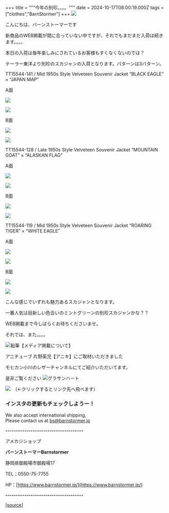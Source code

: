 +++
title = """今年の別珍。。。。"""
date = 2024-10-17T08:00:19.000Z
tags = ["clothes","BarnStormer"]
+++
[![](https://stat.ameba.jp/user_images/20231023/16/barnstormer-go/b2/03/p/o0420015015354743273.png)](https://ameblo.jp/barnstormer-go/entry-12825670498.html)

こんにちは、バーンストーマーです

新商品のWEB掲載が間に合っていない中ですが、それでもまだまだ入荷は続きます。。。。

本日の入荷は毎年楽しみにされているお客様もすくなくないのでは？

テーラー東洋より別珍のスカジャンの入荷となります。パターンは3パターン。

TT15544-141 / Mid 1950s Style Velveteen Souvenir Jacket “BLACK EAGLE” × “JAPAN MAP”

A面

[![](https://stat.ameba.jp/user_images/20241017/16/barnstormer-go/ee/de/j/o1200140015499008397.jpg)](https://stat.ameba.jp/user_images/20241017/16/barnstormer-go/ee/de/j/o1200140015499008397.jpg)

[![](https://stat.ameba.jp/user_images/20241017/16/barnstormer-go/af/77/j/o1200140015499008400.jpg)](https://stat.ameba.jp/user_images/20241017/16/barnstormer-go/af/77/j/o1200140015499008400.jpg)

B面

[![](https://stat.ameba.jp/user_images/20241017/16/barnstormer-go/a0/b9/j/o1200140015499008404.jpg)](https://stat.ameba.jp/user_images/20241017/16/barnstormer-go/a0/b9/j/o1200140015499008404.jpg)

[![](https://stat.ameba.jp/user_images/20241017/16/barnstormer-go/cc/6d/j/o1200140015499008411.jpg)](https://stat.ameba.jp/user_images/20241017/16/barnstormer-go/cc/6d/j/o1200140015499008411.jpg)

TT15544-128 / Late 1950s Style Velveteen Souvenir Jacket “MOUNTAIN GOAT” × “ALASKAN FLAG”

A面

[![](https://stat.ameba.jp/user_images/20241017/16/barnstormer-go/a9/7d/j/o1200140015499008398.jpg)](https://stat.ameba.jp/user_images/20241017/16/barnstormer-go/a9/7d/j/o1200140015499008398.jpg)

[![](https://stat.ameba.jp/user_images/20241017/16/barnstormer-go/14/31/j/o1200140015499008401.jpg)](https://stat.ameba.jp/user_images/20241017/16/barnstormer-go/14/31/j/o1200140015499008401.jpg)

B面

[![](https://stat.ameba.jp/user_images/20241017/16/barnstormer-go/bd/cb/j/o1200140015499008407.jpg)](https://stat.ameba.jp/user_images/20241017/16/barnstormer-go/bd/cb/j/o1200140015499008407.jpg)

[![](https://stat.ameba.jp/user_images/20241017/16/barnstormer-go/09/4f/j/o1200140015499008414.jpg)](https://stat.ameba.jp/user_images/20241017/16/barnstormer-go/09/4f/j/o1200140015499008414.jpg)

TT15544-119 / Mid 1950s Style Velveteen Souvenir Jacket “ROARING TIGER” × “WHITE EAGLE”

A面

[![](https://stat.ameba.jp/user_images/20241017/16/barnstormer-go/c2/02/j/o1200140015499008399.jpg)](https://stat.ameba.jp/user_images/20241017/16/barnstormer-go/c2/02/j/o1200140015499008399.jpg)

[![](https://stat.ameba.jp/user_images/20241017/16/barnstormer-go/73/8c/j/o1200140015499008403.jpg)](https://stat.ameba.jp/user_images/20241017/16/barnstormer-go/73/8c/j/o1200140015499008403.jpg)

B面

[![](https://stat.ameba.jp/user_images/20241017/16/barnstormer-go/f8/58/j/o1200140015499008409.jpg)](https://stat.ameba.jp/user_images/20241017/16/barnstormer-go/f8/58/j/o1200140015499008409.jpg)

[![](https://stat.ameba.jp/user_images/20241017/16/barnstormer-go/9d/e4/j/o1200140015499008418.jpg)](https://stat.ameba.jp/user_images/20241017/16/barnstormer-go/9d/e4/j/o1200140015499008418.jpg)

こんな感じでいずれも魅力あるスカジャンとなります。

一番人気は目新しい色合いのミントグリーンの別珍スカジャンかな？？

WEB掲載まで今しばらくお待ちくださいませ。

それでは、また。。。。

![鉛筆](https://stat100.ameba.jp/blog/ucs/img/char/char3/519.png)【メディア掲載について】

アニチューブ 片野英児【アニキ】にご取材いただきました

モヒカン小川のレザーチャンネルにてご紹介いただいてます。

是非ご覧ください ![グラサンハート](https://stat100.ameba.jp/blog/ucs/img/char/char3/148.png)

[![](https://stat.ameba.jp/user_images/20230412/16/barnstormer-go/6a/23/p/o0108010815269242493.png)](https://www.instagram.com/barnstormer_daily/)　（←クリックするとリンク先へ飛べます）

### インスタの更新もチェックしようー！

We also accept international shipping,  
Please contact us at bs@barnstormer.jp

**\-------------------------------------**

アメカジショップ

**バーンストーマーBarnstormer**

静岡県御殿場市御殿場17

TEL：0550-75-7755

HP：[https://www.barnstormer.jp/](https://www.barnstormer.jp/)

**\-------------------------------------**

[[source]](https://ameblo.jp/barnstormer-go/entry-12871616564.html)
